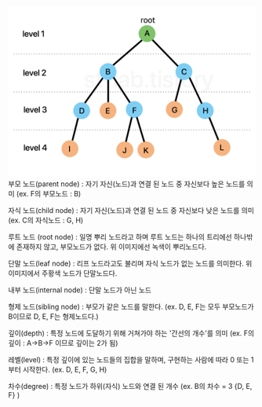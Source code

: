 ![img](image-1.png)
부모 노드(parent node) : 자기 자신(노드)과 연결 된 노드 중 자신보다 높은 노드를 의미 (ex. F의 부모노드 : B)

자식 노드(child node) : 자기 자신(노드)과 연결 된 노드 중 자신보다 낮은 노드를 의미 (ex. C의 자식노드 : G, H)

루트 노드 (root node) : 일명 뿌리 노드라고 하며 루트 노드는 하나의 트리에선 하나밖에 존재하지 않고, 부모노드가 없다. 위 이미지에선 녹색이 뿌리노드다.

단말 노드(leaf node) : 리프 노드라고도 불리며 자식 노드가 없는 노드를 의미한다. 위 이미지에서 주황색 노드가 단말노드다.

내부 노드(internal node) : 단말 노드가 아닌 노드

형제 노드(sibling node) : 부모가 같은 노드를 말한다. (ex. D, E, F는 모두 부모노드가 B이므로 D, E, F는 형제노드다.)

깊이(depth) : 특정 노드에 도달하기 위해 거쳐가야 하는 '간선의 개수'를 의미 (ex. F의 깊이 : A→B→F 이므로 깊이는 2가 됨)

레벨(level) : 특정 깊이에 있는 노드들의 집합을 말하며, 구현하는 사람에 따라 0 또는 1부터 시작한다. (ex. D, E, F, G, H)

차수(degree) : 특정 노드가 하위(자식) 노드와 연결 된 개수 (ex. B의 차수 = 3 {D, E, F} )

 